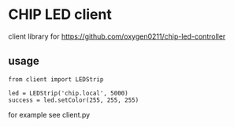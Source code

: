 # CHIP LED client

client library for https://github.com/oxygen0211/chip-led-controller

## usage
```
from client import LEDStrip

led = LEDStrip('chip.local', 5000)
success = led.setColor(255, 255, 255)
```

for example see client.py
